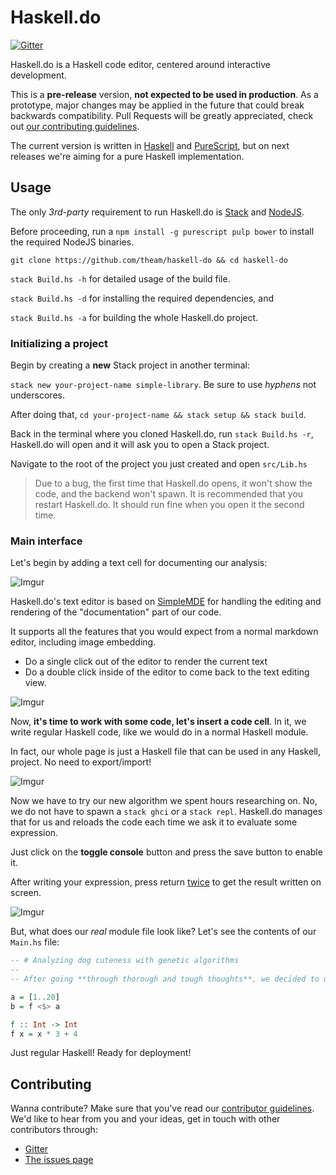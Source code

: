 # Haskell.do

[![Gitter](https://badges.gitter.im/theam/haskell-do.svg)](https://gitter.im/theam/haskell-do?utm_source=badge&utm_medium=badge&utm_campaign=pr-badge)

Haskell.do is a Haskell code editor, centered around interactive development.

This is a **pre-release** version, **not expected to be used in production**. As a
prototype, major changes may be applied in the future that could break backwards
compatibility. Pull Requests will be greatly appreciated, check out [our contributing guidelines](CONTRIBUTING.md).

The current version is written in [Haskell](https://www.haskell.org/) and
[PureScript](http://www.purescript.org/), but on next releases we're aiming for
a pure Haskell implementation.

## Usage

The only *3rd-party* requirement to run Haskell.do is [Stack](http://haskellstack.org/) and [NodeJS](https://nodejs.org/).

Before proceeding, run a `npm install -g purescript pulp bower` to install the required NodeJS binaries.

`git clone https://github.com/theam/haskell-do && cd haskell-do`

`stack Build.hs -h` for detailed usage of the build file.

`stack Build.hs -d` for installing the required dependencies, and

`stack Build.hs -a` for building the whole Haskell.do project.

### Initializing a project
Begin by creating a **new** Stack project in another terminal:

`stack new your-project-name simple-library`. Be sure to use _hyphens_ not underscores.

After doing that, `cd your-project-name && stack setup && stack build`.

Back in the terminal where you cloned Haskell.do, run `stack Build.hs -r`,
Haskell.do will open and it will ask you to open a Stack project.

Navigate to the root of the project you just created and open `src/Lib.hs`

> Due to a bug, the first time that Haskell.do opens, it won't show the code, and the backend won't spawn. It is recommended that you restart Haskell.do. It should run fine when you open it the second time.

### Main interface
Let's begin by adding a text cell for documenting our analysis:

![Imgur](http://i.imgur.com/QAVI2WC.gif)

Haskell.do's text editor is based on [SimpleMDE](https://simplemde.com/) for
handling the editing and rendering of the "documentation" part of our code.

It supports all the features that you would expect from a normal markdown
editor, including image embedding.

- Do a single click out of the editor to render the current text
- Do a double click inside of the editor to come back to the text editing
  view.

![Imgur](http://i.imgur.com/ElGTVLK.gif)

Now, **it's time to work with some code, let's insert a code cell**.
In it, we write regular Haskell code, like we would do in a normal Haskell
module.

In fact, our whole page is just a Haskell file that can be used in any
Haskell, project. No need to export/import!

![Imgur](http://i.imgur.com/8jVxh6A.gif)

Now we have to try our new algorithm we spent hours researching on.
No, we do not have to spawn a `stack ghci` or a `stack repl`. Haskell.do
manages that for us and reloads the code each time we ask it to evaluate
some expression.

Just click on the **toggle console** button and press the save button to
enable it.

After writing your expression, press return [twice](https://github.com/theam/haskell-do/issues/1)
to get the result written on screen.

![Imgur](http://i.imgur.com/jgZQAvu.gif)

But, what does our *real* module file look like? Let's see the contents
of our `Main.hs` file:

```haskell
-- # Analyzing dog cuteness with genetic algorithms
--
-- After going **through thorough and tough thoughts**, we decided to use a simple example.

a = [1..20]
b = f <$> a

f :: Int -> Int
f x = x * 3 + 4
```

Just regular Haskell! Ready for deployment!

## Contributing

Wanna contribute? Make sure that you've read our [contributor guidelines](https://github.com/theam/haskell-do/blob/master/CONTRIBUTING.md).
We'd like to hear from you and your ideas, get in touch with other contributors through:

- [Gitter](https://gitter.im/theam/haskell-do)
- [The issues page](https://github.com/theam/haskell-do/blob/master/CONTRIBUTING.md)
